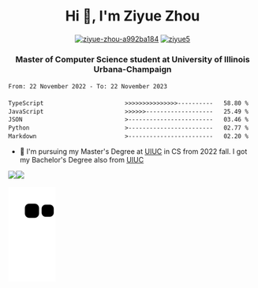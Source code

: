 <h1 align="center">Hi 👋, I'm Ziyue Zhou</h1>

<p align="center">
<a href="https://linkedin.com/in/ziyue5" target="blank"><img align="center" src="https://raw.githubusercontent.com/rahuldkjain/github-profile-readme-generator/master/src/images/icons/Social/linked-in-alt.svg" alt="ziyue-zhou-a992ba184" height="20" width="30" /></a>
<a href="https://github.com/ziyue5" target="blank"><img align="center" src="https://raw.githubusercontent.com/rahuldkjain/github-profile-readme-generator/master/src/images/icons/Social/github.svg" alt="ziyue5" height="20" width="30" /></a>
</p>
<h3 align="center">Master of Computer Science student at University of Illinois Urbana-Champaign</h3>

<!--START_SECTION:waka-->

```txt
From: 22 November 2022 - To: 22 November 2023

TypeScript                       >>>>>>>>>>>>>>>----------   58.80 %
JavaScript                       >>>>>>-------------------   25.49 %
JSON                             >------------------------   03.46 %
Python                           >------------------------   02.77 %
Markdown                         >------------------------   02.20 %
```

<!--END_SECTION:waka-->

- 🎉 I'm pursuing my Master's Degree at [UIUC](https://illinois.edu/) in CS from 2022 fall. I got my Bachelor's Degree also from [UIUC](https://illinois.edu/)

<div align="left"><img src="https://spotify-recently-played-readme.vercel.app/api?user=acezvn4nkp3rujzewbjuuzlug&unique={true|1|on|yes}"/><img src="https://camo.githubusercontent.com/c8603029e1d7baade74d71c1823bdcdbaa61f08c2bf062a483e02e0f4ace034c/68747470733a2f2f692e67697068792e636f6d2f5254684e30684f5332474f344d2e676966"/ width="350"></div>

![Snake animation](https://github.com/ziyue5/ziyue5/blob/output/github-contribution-grid-snake.svg)
